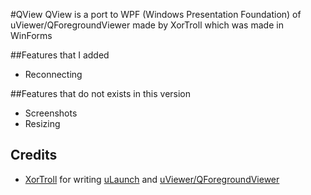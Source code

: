 
#QView
QView is a port to WPF (Windows Presentation Foundation) of uViewer/QForegroundViewer made by XorTroll which was made in WinForms

##Features that I added

- Reconnecting

##Features that do not exists in this version
- Screenshots
- Resizing


## Credits

- [XorTroll](https://github.com/XorTroll) for writing [uLaunch](https://github.com/XorTroll/uLaunch) and [uViewer/QForegroundViewer](https://github.com/XorTroll/uLaunch/tree/master/uViewer)